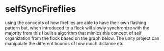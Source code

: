 # selfSyncFireflies
using the concepts of how fireflies are able to have their own flashing pattern but, when introduced to a flock will slowly synchronize with the majority from this I built a algorithm that mimics this concept of self organization from the flock based on the graph below. The unity project can manipulate the different bounds of how much distance etc.
